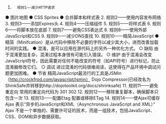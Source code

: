 1.       规则1——减少HTTP请求
  ●  图片地图
  ● CSS Sprites
  ● 合并脚本和样式表
2.      规则2——使用内容发布网络
3.	规则3——添加Expires头
4.	规则4——压缩组件
5.	规则5——将样式表
6.	规则6——将脚本放在底部
7.	规则7——避免CSS表达式
8.	规则8——使用外部JavaScript和CSS
9.	规则9——减少DNS查找
10.	规则10——精简JavaScript
  ● 精简（Minifcation）是从代码中移除不必要的字符以减少其大小，进而改善加载时间的实践。
  ● 混淆，是可以应用在源代码上的另外一种优化方式。
      ○ 缺陷	由于混淆更加复杂，混淆过程本身很有可能引入错误。
      ○ 维护	由于混淆会改变JavaScript符号，因此需要对任何不能改变的符号（如API符号）进行标记，防止混淆器修改它们。
      ○ 调试	进过混淆的代码很难阅读，这使得在产品环境中调试问题更加困难。
  ● 节省	精简JavaScript最流行的工具是JSMin（http://crockfrod.com/javascript/jsmin）
Dojo Compressor(已经改名为ShinkSafe并转移到http://dojotoolkit.org/docs/shrinksafe)
11.	规则11——避免重定向  常用的重定向代码为 301 302
12.	规则12——移除重复脚本，确保脚本只包含一次
13.	规则13——配置Etag  配置或移除ETag
14.	规则14——使Ajax可缓存
Ajax 表示“异步的JavaScript和XML（Asynchronous JavaScript and XML）”
Ajax 不是一个单独的、需要许可证的技术，而是一组技术，包括JavaScript、CSS、DOM和异步数据获取。
